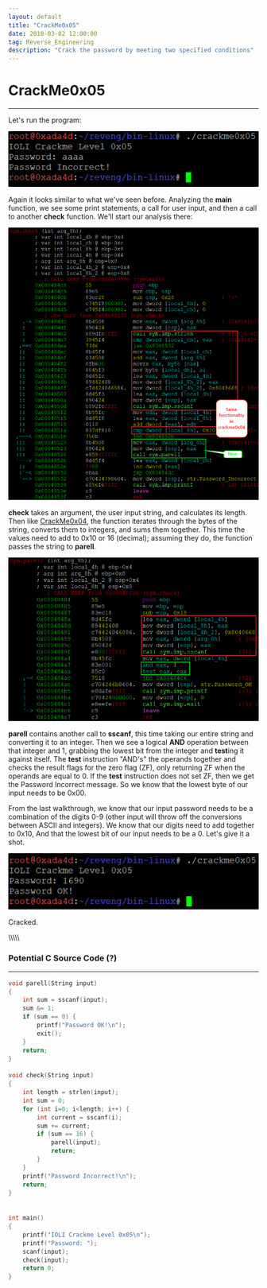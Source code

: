 ```yaml
---
layout: default
title: "CrackMe0x05"
date: 2018-03-02 12:00:00
tag: Reverse_Engineering
description: "Crack the password by meeting two specified conditions"
---
```


# CrackMe0x05

___

Let's run the program:

![Image](/images/crackme0x05/wrong_pw.png)

Again it looks similar to what we've seen before. Analyzing the **main** function, we see some print statements, a call for user input, and then a call to another **check** function. We'll start our analysis there:

![Image](/images/crackme0x05/check_function.png)

**check** takes an argument, the user input string, and calculates its length. Then like [CrackMe0x04](/2018/02/25/crackme0x04), the function iterates through the bytes of the string, converts them to integers, and sums them together. This time the values need to add to 0x10 or 16 (decimal); assuming they do, the function passes the string to **parell**.

![Image](/images/crackme0x05/parell_function.png)

**parell** contains another call to **sscanf**, this time taking our entire string and converting it to an integer. Then we see a logical **AND** operation between that integer and 1, grabbing the lowest bit from the integer and **test**ing it against itself. The **test** instruction "AND's" the operands together and checks the result flags for the zero flag (ZF), only returning ZF when the operands are equal to 0. If the **test** instruction does not set ZF, then we get the Password Incorrect message. So we know that the lowest byte of our input needs to be 0x00. 

From the last walkthrough, we know that our input password needs to be a combination of the digits 0-9 (other input will throw off the conversions between ASCII and integers). We know that our digits need to add together to 0x10, And that the lowest bit of our input needs to be a 0. Let's give it a shot. 

![Image](/images/crackme0x05/correct_pw.png)

Cracked. 

\\\\\\\\\\

### Potential C Source Code (?)

___

```c
void parell(String input)
{
	int sum = sscanf(input);
	sum &= 1;
	if (sum == 0) {
		printf("Password OK!\n");
		exit();
	}
	return;
}

void check(String input)
{
	int length = strlen(input);
	int sum = 0;
	for (int i=0; i<length; i++) {
		int current = sscanf(i);
		sum += current;
		if (sum == 16) {
			parell(input);
			return;
		}
	}
	printf("Password Incorrect!\n");
	return;
} 


int main()
{
	printf("IOLI Crackme Level 0x05\n");
	printf("Password: ");
	scanf(input);
	check(input);
	return 0;
}

```

